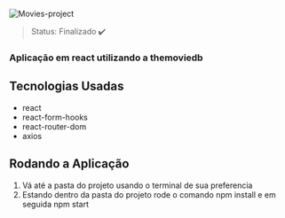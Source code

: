 ![Movies-project](https://user-images.githubusercontent.com/59969422/224164324-86ac269b-f2cf-4c2d-a965-14c6257accd0.PNG)

> Status: Finalizado ✔️

### Aplicação em react utilizando a themoviedb

## Tecnologias Usadas

+ react
+ react-form-hooks
+ react-router-dom
+ axios

## Rodando a Aplicação

1) Vá até a pasta do projeto usando o terminal de sua preferencia
2) Estando dentro da pasta do projeto rode o comando npm install e em seguida npm start
